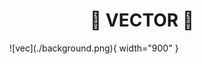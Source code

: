 #
<center>
    <h1>
        🌲 VECTOR 🌲
    </h1>
</center>
<figure markdown>
  ![vec](./background.png){ width="900" }
</figure>
